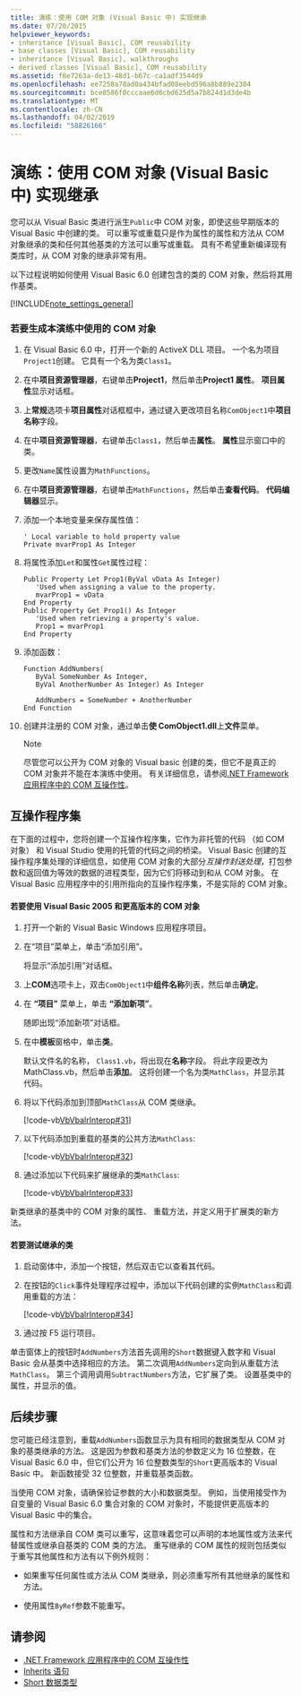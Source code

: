 ```yaml
---
title: 演练：使用 COM 对象 (Visual Basic 中) 实现继承
ms.date: 07/20/2015
helpviewer_keywords:
- inheritance [Visual Basic], COM reusability
- base classes [Visual Basic], COM reusability
- inheritance [Visual Basic], walkthroughs
- derived classes [Visual Basic], COM reusability
ms.assetid: f8e7263a-de13-48d1-b67c-ca1adf3544d9
ms.openlocfilehash: ee7258a78ad0a434bfad08eebd596a8b889e2304
ms.sourcegitcommit: bce0586f0cccaae6d6cbd625d5a7b824d1d3de4b
ms.translationtype: MT
ms.contentlocale: zh-CN
ms.lasthandoff: 04/02/2019
ms.locfileid: "58826166"
---
```

# <a name="walkthrough-implementing-inheritance-with-com-objects-visual-basic"></a>演练：使用 COM 对象 (Visual Basic 中) 实现继承
您可以从 Visual Basic 类进行派生`Public`中 COM 对象，即使这些早期版本的 Visual Basic 中创建的类。 可以重写或重载只是作为属性的属性和方法从 COM 对象继承的类和任何其他基类的方法可以重写或重载。 具有不希望重新编译现有类库时，从 COM 对象的继承非常有用。  
  
 以下过程说明如何使用 Visual Basic 6.0 创建包含的类的 COM 对象，然后将其用作基类。  
  
[!INCLUDE[note_settings_general](~/includes/note-settings-general-md.md)]  
  
### <a name="to-build-the-com-object-that-is-used-in-this-walkthrough"></a>若要生成本演练中使用的 COM 对象  
  
1.  在 Visual Basic 6.0 中，打开一个新的 ActiveX DLL 项目。 一个名为项目`Project1`创建。 它具有一个名为类`Class1`。  
  
2.  在中**项目资源管理器**，右键单击**Project1**，然后单击**Project1 属性**。 **项目属性**显示对话框。  
  
3.  上**常规**选项卡**项目属性**对话框框中，通过键入更改项目名称`ComObject1`中**项目名称**字段。  
  
4.  在中**项目资源管理器**，右键单击`Class1`，然后单击**属性**。 **属性**显示窗口中的类。  
  
5.  更改`Name`属性设置为`MathFunctions`。  
  
6.  在中**项目资源管理器**，右键单击`MathFunctions`，然后单击**查看代码**。 **代码编辑器**显示。  
  
7.  添加一个本地变量来保存属性值：  
  
    ```  
    ' Local variable to hold property value  
    Private mvarProp1 As Integer  
    ```  
  
8.  将属性添加`Let`和属性`Get`属性过程：  
  
    ```  
    Public Property Let Prop1(ByVal vData As Integer)  
       'Used when assigning a value to the property.  
       mvarProp1 = vData  
    End Property  
    Public Property Get Prop1() As Integer  
       'Used when retrieving a property's value.  
       Prop1 = mvarProp1  
    End Property  
    ```  
  
9. 添加函数：  
  
    ```  
    Function AddNumbers(   
       ByVal SomeNumber As Integer,   
       ByVal AnotherNumber As Integer) As Integer  
  
       AddNumbers = SomeNumber + AnotherNumber  
    End Function  
    ```  
  
10. 创建并注册的 COM 对象，通过单击**使 ComObject1.dll**上**文件**菜单。  
  
    > [!NOTE]
    >  尽管您可以公开为 COM 对象的 Visual basic 创建的类，但它不是真正的 COM 对象并不能在本演练中使用。 有关详细信息，请参阅[.NET Framework 应用程序中的 COM 互操作性](../../../visual-basic/programming-guide/com-interop/com-interoperability-in-net-framework-applications.md)。  
  
## <a name="interop-assemblies"></a>互操作程序集  
 在下面的过程中，您将创建一个互操作程序集，它作为非托管的代码 （如 COM 对象） 和 Visual Studio 使用的托管的代码之间的桥梁。 Visual Basic 创建的互操作程序集处理的详细信息，如使用 COM 对象的大部分*互操作封送处理*，打包参数和返回值为等效的数据的进程类型，因为它们将移动到和从 COM 对象。 在 Visual Basic 应用程序中的引用所指向的互操作程序集，不是实际的 COM 对象。  
  
#### <a name="to-use-a-com-object-with-visual-basic-2005-and-later-versions"></a>若要使用 Visual Basic 2005 和更高版本的 COM 对象  
  
1.  打开一个新的 Visual Basic Windows 应用程序项目。  
  
2.  在“项目”菜单上，单击“添加引用”。  
  
     将显示“添加引用”对话框。  
  
3.  上**COM**选项卡上，双击`ComObject1`中**组件名称**列表，然后单击**确定**。  
  
4.  在 **“项目”** 菜单上，单击 **“添加新项”**。  
  
     随即出现“添加新项”对话框。  
  
5.  在中**模板**窗格中，单击**类**。  
  
     默认文件名的名称， `Class1.vb`，将出现在**名称**字段。 将此字段更改为 MathClass.vb，然后单击**添加**。 这将创建一个名为类`MathClass`，并显示其代码。  
  
6.  将以下代码添加到顶部`MathClass`从 COM 类继承。  
  
     [!code-vb[VbVbalrInterop#31](~/samples/snippets/visualbasic/VS_Snippets_VBCSharp/VbVbalrInterop/VB/Class1.vb#31)]  
  
7.  以下代码添加到重载的基类的公共方法`MathClass`:  
  
     [!code-vb[VbVbalrInterop#32](~/samples/snippets/visualbasic/VS_Snippets_VBCSharp/VbVbalrInterop/VB/Class1.vb#32)]  
  
8.  通过添加以下代码来扩展继承的类`MathClass`:  
  
     [!code-vb[VbVbalrInterop#33](~/samples/snippets/visualbasic/VS_Snippets_VBCSharp/VbVbalrInterop/VB/Class1.vb#33)]  
  
 新类继承的基类中的 COM 对象的属性、 重载方法，并定义用于扩展类的新方法。  
  
#### <a name="to-test-the-inherited-class"></a>若要测试继承的类  
  
1.  启动窗体中，添加一个按钮，然后双击它以查看其代码。  
  
2.  在按钮的`Click`事件处理程序过程中，添加以下代码创建的实例`MathClass`和调用重载的方法：  
  
     [!code-vb[VbVbalrInterop#34](~/samples/snippets/visualbasic/VS_Snippets_VBCSharp/VbVbalrInterop/VB/Class1.vb#34)]  
  
3.  通过按 F5 运行项目。  
  
 单击窗体上的按钮时`AddNumbers`方法首先调用的`Short`数据键入数字和 Visual Basic 会从基类中选择相应的方法。 第二次调用`AddNumbers`定向到从重载方法`MathClass`。 第三个调用调用`SubtractNumbers`方法，它扩展了类。 设置基类中的属性，并显示的值。  
  
## <a name="next-steps"></a>后续步骤  
 您可能已经注意到，重载`AddNumbers`函数显示为具有相同的数据类型从 COM 对象的基类继承的方法。 这是因为参数和基类方法的参数定义为 16 位整数，在 Visual Basic 6.0 中，但它们公开为 16 位整数类型的`Short`更高版本的 Visual Basic 中。 新函数接受 32 位整数，并重载基类函数。  
  
 当使用 COM 对象，请确保验证参数的大小和数据类型。 例如，当使用接受作为自变量的 Visual Basic 6.0 集合对象的 COM 对象时，不能提供更高版本的 Visual Basic 中的集合。  
  
 属性和方法继承自 COM 类可以重写，这意味着您可以声明的本地属性或方法来代替属性或继承自基类的 COM 类的方法。 重写继承的 COM 属性的规则包括类似于重写其他属性和方法有以下例外规则：  
  
-   如果重写任何属性或方法从 COM 类继承，则必须重写所有其他继承的属性和方法。  
  
-   使用属性`ByRef`参数不能重写。  
  
## <a name="see-also"></a>请参阅

- [.NET Framework 应用程序中的 COM 互操作性](../../../visual-basic/programming-guide/com-interop/com-interoperability-in-net-framework-applications.md)
- [Inherits 语句](../../../visual-basic/language-reference/statements/inherits-statement.md)
- [Short 数据类型](../../../visual-basic/language-reference/data-types/short-data-type.md)
